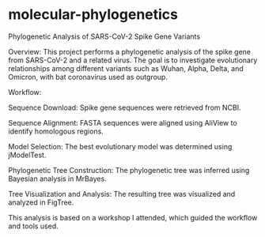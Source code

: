 # molecular-phylogenetics
Phylogenetic Analysis of SARS-CoV-2 Spike Gene Variants

Overview:
This project performs a phylogenetic analysis of the spike gene from SARS-CoV-2 and a related virus. The goal is to investigate evolutionary relationships among different variants such as Wuhan, Alpha, Delta, and Omicron, with bat coronavirus used as outgroup.

Workflow:

Sequence Download:
Spike gene sequences were retrieved from NCBI.

Sequence Alignment:
FASTA sequences were aligned using AliView to identify homologous regions.

Model Selection:
The best evolutionary model was determined using jModelTest.

Phylogenetic Tree Construction:
The phylogenetic tree was inferred using Bayesian analysis in MrBayes.

Tree Visualization and Analysis:
The resulting tree was visualized and analyzed in FigTree.



This analysis is based on a workshop I attended, which guided the workflow and tools used.
